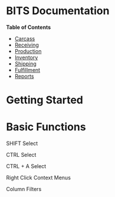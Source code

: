 # BITS Documentation

**Table of Contents**
- [Carcass](./Carcass.html)
- [Receiving](./Receiving.html)
- [Production](./Production.html)
- [Inventory](./Inventory.html)
- [Shipping](./Shipping.html)
- [Fulfillment](./Fulfillment.html)
- [Reports](./Report.html)

# Getting Started


# Basic Functions
SHIFT Select

CTRL Select 

CTRL + A Select

Right Click Context Menus

Column Filters
